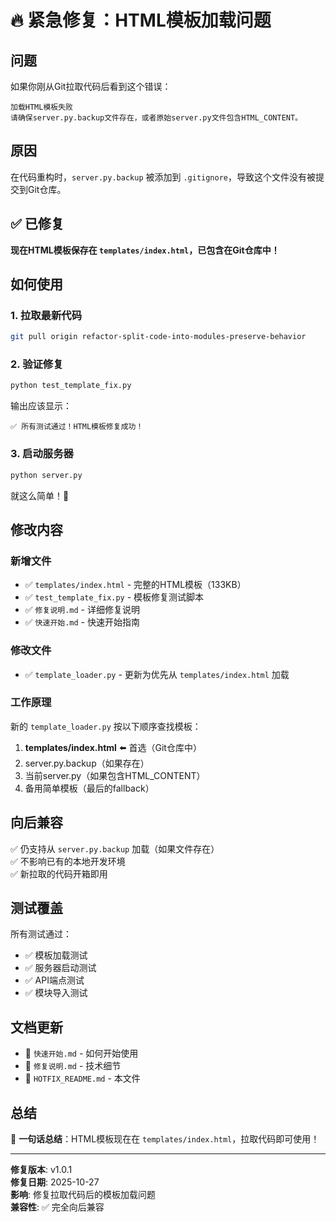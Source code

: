 # 🔥 紧急修复：HTML模板加载问题

## 问题

如果你刚从Git拉取代码后看到这个错误：

```
加载HTML模板失败
请确保server.py.backup文件存在，或者原始server.py文件包含HTML_CONTENT。
```

## 原因

在代码重构时，`server.py.backup` 被添加到 `.gitignore`，导致这个文件没有被提交到Git仓库。

## ✅ 已修复

**现在HTML模板保存在 `templates/index.html`，已包含在Git仓库中！**

## 如何使用

### 1. 拉取最新代码

```bash
git pull origin refactor-split-code-into-modules-preserve-behavior
```

### 2. 验证修复

```bash
python test_template_fix.py
```

输出应该显示：
```
✅ 所有测试通过！HTML模板修复成功！
```

### 3. 启动服务器

```bash
python server.py
```

就这么简单！🎉

## 修改内容

### 新增文件
- ✅ `templates/index.html` - 完整的HTML模板（133KB）
- ✅ `test_template_fix.py` - 模板修复测试脚本
- ✅ `修复说明.md` - 详细修复说明
- ✅ `快速开始.md` - 快速开始指南

### 修改文件
- ✅ `template_loader.py` - 更新为优先从 `templates/index.html` 加载

### 工作原理

新的 `template_loader.py` 按以下顺序查找模板：

1. **templates/index.html** ⬅️ 首选（Git仓库中）
2. server.py.backup（如果存在）
3. 当前server.py（如果包含HTML_CONTENT）
4. 备用简单模板（最后的fallback）

## 向后兼容

✅ 仍支持从 `server.py.backup` 加载（如果文件存在）  
✅ 不影响已有的本地开发环境  
✅ 新拉取的代码开箱即用

## 测试覆盖

所有测试通过：
- ✅ 模板加载测试
- ✅ 服务器启动测试
- ✅ API端点测试
- ✅ 模块导入测试

## 文档更新

- 📄 `快速开始.md` - 如何开始使用
- 📄 `修复说明.md` - 技术细节
- 📄 `HOTFIX_README.md` - 本文件

## 总结

🎯 **一句话总结**：HTML模板现在在 `templates/index.html`，拉取代码即可使用！

---

**修复版本**: v1.0.1  
**修复日期**: 2025-10-27  
**影响**: 修复拉取代码后的模板加载问题  
**兼容性**: ✅ 完全向后兼容
